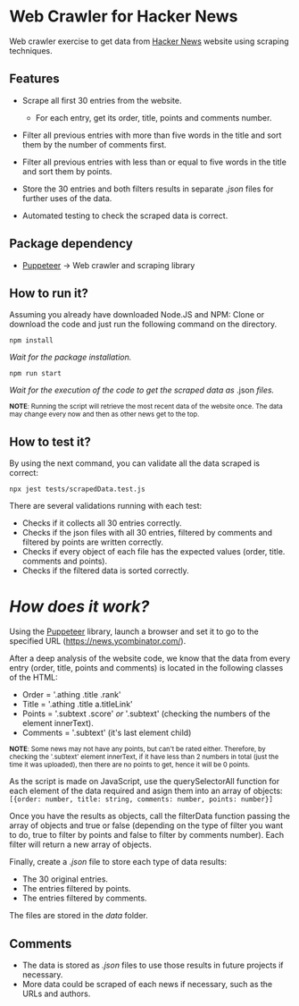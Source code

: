 # Web Crawler for Hacker News

Web crawler exercise to get data from [Hacker News](https://news.ycombinator.com/news) website using scraping techniques.

## Features

- Scrape all first 30 entries from the website.
	- For each entry, get its order, title, points and comments number.
- Filter all previous entries with more than five words in the title and sort them by the number of comments first.  
- Filter all previous entries with less than or equal to five words in the title and sort them by points.
- Store the 30 entries and both filters results in separate _.json_ files for further uses of the data.

- Automated testing to check the scraped data is correct.

## Package dependency

- [Puppeteer](https://pptr.dev/) →  Web crawler and scraping library

## How to run it?

Assuming you already have downloaded Node.JS and NPM: Clone or download the code and just run the following command on the directory.

`npm install`

_Wait for the package installation._

`npm run start`

_Wait for the execution of the code to get the scraped data as_ .json _files._

<sup>**NOTE**: Running the script will retrieve the most recent data of the website once. The data may change every now and then as other news get to the top.</sup>

## How to test it?

By using the next command, you can validate all the data scraped is correct:

`npx jest tests/scrapedData.test.js`

There are several validations running with each test:
- Checks if it collects all 30 entries correctly.
- Checks if the json files with all 30 entries, filtered by comments and filtered by points are written correctly.
- Checks if every object of each file has the expected values (order, title. comments and points).
- Checks if the filtered data is sorted correctly.

# _How does it work?_

Using the [Puppeteer](https://pptr.dev/) library, launch a browser and set it to go to the specified URL (https://news.ycombinator.com/).

After a deep analysis of the website code, we know that the data from every entry (order, title, points and comments) is located in the following classes of the HTML:
- Order = '.athing .title .rank'
- Title = '.athing .title a.titleLink'
- Points = '.subtext .score' _or_ '.subtext' (checking the numbers of the element innerText).
- Comments = '.subtext' (it's last element child)

<sup>**NOTE**: Some news may not have any points, but can't be rated either. Therefore, by checking the '.subtext' element innerText, if it have less than 2 numbers in total (just the time it was uploaded), then there are no points to get, hence it will be 0 points.</sup>

As the script is made on JavaScript, use the querySelectorAll function for each element of the data required and asign them into an array of objects:
`[{order: number, title: string, comments: number, points: number}]`

Once you have the results as objects, call the filterData function passing the array of objects and true or false (depending on the type of filter you want to do, true to filter by points and false to filter by comments number). Each filter will return a new array of objects.

Finally, create a _.json_ file to store each type of data results:
- The 30 original entries.
- The entries filtered by points.
- The entries filtered by comments.

The files are stored in the _data_ folder.

## Comments

- The data is stored as _.json_ files to use those results in future projects if necessary.
- More data could be scraped of each news if necessary, such as the URLs and authors.
